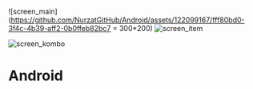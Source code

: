 
![screen_main](https://github.com/NurzatGitHub/Android/assets/122099167/fff80bd0-3f4c-4b39-aff2-0b0ffeb82bc7 =  300*200)
![screen_item](https://github.com/NurzatGitHub/Android/assets/122099167/f4a53708-33a2-4af2-addc-3877bda33e36)

![screen_kombo](https://github.com/NurzatGitHub/Android/assets/122099167/9f11ecd4-95f8-449d-b488-9c27d2dd2706)

# Android
